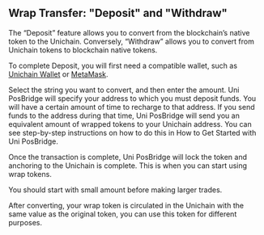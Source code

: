 ## Wrap Transfer: "Deposit" and "Withdraw"

The “Deposit” feature allows you to convert from the blockchain’s native token to the Unichain. Conversely, “Withdraw” allows you to convert from Unichain tokens to blockchain native tokens.

To complete Deposit, you will first need a compatible wallet, such as [Unichain Wallet](https://developers.unichain.world/docs/wallet) or [MetaMask](https://metamask.io/).

Select the string you want to convert, and then enter the amount. Uni PosBridge will specify your address to which you must deposit funds. You will have a certain amount of time to recharge to that address. If you send funds to the address during that time, Uni PosBridge will send you an equivalent amount of wrapped tokens to your Unichain address. You can see step-by-step instructions on how to do this in How to Get Started with Uni PosBridge.

Once the transaction is complete, Uni PosBridge will lock the token and anchoring to the Unichain is complete. This is when you can start using wrap tokens.

You should start with small amount before making larger trades.

After converting, your wrap token is circulated in the Unichain with the same value as the original token, you can use this token for different purposes.
